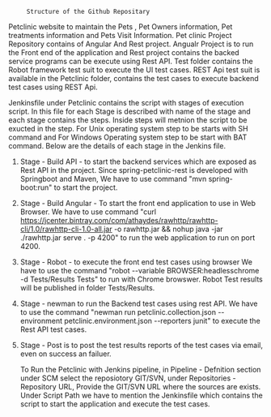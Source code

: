          Structure of the Github Repositary
 

Petclinic website to maintain the Pets , Pet Owners information, Pet treatments information and Pets Visit Information.
Pet clinic Project Repository contains of Angular And Rest project. Angualr Project is to run the Front end of the application and Rest project contains the backed service programs  can be execute using Rest API. Test folder contains the Robot framework test suit to execute the UI test cases. REST Api test suit is available in the Petclinic folder, contains the test cases to execute backend test cases using REST Api.

Jenkinsfile under Petclinic contains the script with stages of execution script. In this file for each Stage is described with name of the stage and each stage contains the steps. Inside steps will metnion the script to be exucted in the step.
For Unix operating system step to be starts with SH command and For Windows Operating system step to be start with BAT command. Below are the details of each stage in the Jenkins file.

1) Stage - Build API - to  start the backend services which are exposed as Rest API in the project.
	Since spring-petclinic-rest is developed with Springboot and Maven, We have to use command  "mvn spring-boot:run" to 
	start the project.
2) Stage - Build Angular - To start the front end application to use in Web Browser.
	We have to use command "curl https://jcenter.bintray.com/com/athaydes/rawhttp/rawhttp-cli/1.0/rawhttp-cli-1.0-all.jar -o rawhttp.jar && nohup java -jar ./rawhttp.jar serve . -p 4200" to run the web application to run on port 4200.
3) Stage - Robot - to execute the front end test cases using browser
	We have to use the command "robot --variable BROWSER:headlesschrome -d Tests/Results Tests" to run with Chrome browswer. Robot Test results will be published in folder Tests/Results.
4) Stage - newman to run the Backend test cases using rest API.
	We have to use the command "newman run  petclinic.collection.json --environment petclinic.environment.json --reporters junit" to execute the Rest API test cases. 
5) Stage - Post is to post the test results reports of the test cases via email, even on success an failuer.
	
	To Run the Petclinic with Jenkins pipeline, in Pipeline - Defnition section under SCM select the reposiotory GIT/SVN,
under Repositories - Repository URL, Provide the GIT/SVN URL where the sources are exists.
Under Script Path we have to mention the Jenkinsfile which contains the script to start the application and execute the test cases.





